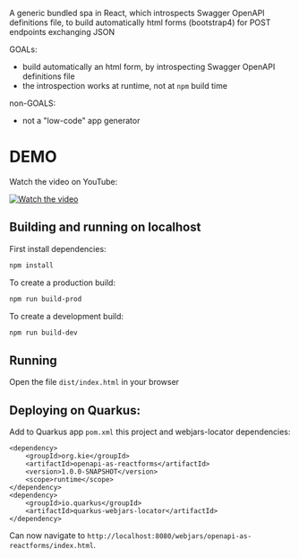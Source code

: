 A generic bundled spa in React, which introspects Swagger OpenAPI definitions file, to build automatically html forms (bootstrap4) for POST endpoints exchanging JSON

GOALs:
- build automatically an html form, by introspecting Swagger OpenAPI definitions file
- the introspection works at runtime, not at `npm` build time

non-GOALS:
- not a "low-code" app generator

# DEMO

Watch the video on YouTube:

[![Watch the video](https://img.youtube.com/vi/av_DoGNl2jI/hqdefault.jpg)](https://youtu.be/av_DoGNl2jI)

## Building and running on localhost

First install dependencies:

```sh
npm install
```

To create a production build:

```sh
npm run build-prod
```

To create a development build:

```sh
npm run build-dev
```

## Running

Open the file `dist/index.html` in your browser

## Deploying on Quarkus:

Add to Quarkus app `pom.xml` this project and webjars-locator dependencies:

```
<dependency>
    <groupId>org.kie</groupId>
    <artifactId>openapi-as-reactforms</artifactId>
    <version>1.0.0-SNAPSHOT</version>
    <scope>runtime</scope>
</dependency>
<dependency>
    <groupId>io.quarkus</groupId>
    <artifactId>quarkus-webjars-locator</artifactId>
</dependency>
```

Can now navigate to `http://localhost:8080/webjars/openapi-as-reactforms/index.html`.

